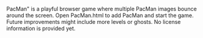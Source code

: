 PacMan" is a playful browser game where multiple PacMan images bounce around the screen. Open PacMan.html to add PacMan and start the game. Future improvements might include more levels or ghosts. No license information is provided yet.